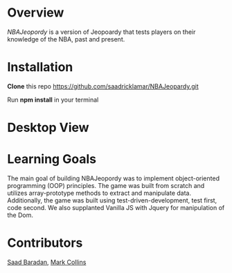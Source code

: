 # Overview

*NBAJeopordy* is a version of Jeopoardy that tests players on their knowledge of the NBA, past and present. 

# Installation

**Clone** this repo https://github.com/saadricklamar/NBAJeopardy.git

Run **npm install** in your terminal

# Desktop View


# Learning Goals

The main goal of building NBAJeopordy was to implement object-oriented programming (OOP) principles. The game was built from scratch and utilizes array-prototype methods to extract and manipulate data. Additionally, the game was built using test-driven-development, test first, code second. We also supplanted Vanilla JS with Jquery for manipulation of the Dom. 

# Contributors

[Saad Baradan](https://github.com/saadricklamar),
[Mark Collins](https://github.com/kobesparrow)


